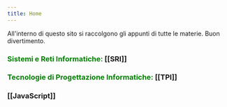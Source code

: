 ```yaml
---
title: Home
---
```

All'interno di questo sito si raccolgono gli appunti di tutte le materie. Buon divertimento.

### <span style="color:green"> Sistemi e Reti Informatiche: </SPAN> [[SRI]]

### <span style="color:green"> Tecnologie di Progettazione Informatiche: </span> [[TPI]]

### [[JavaScript]]






